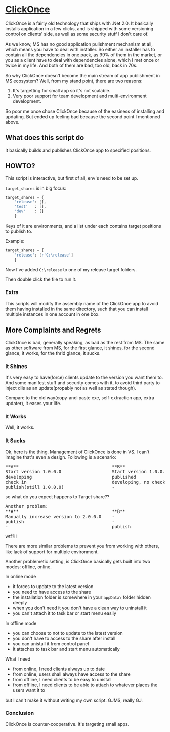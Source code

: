 # [ClickOnce](http://en.wikipedia.org/wiki/ClickOnce)

ClickOnce is a fairly old technology that ships with .Net 2.0. It basically installs application in a few clicks, and is shipped with some versioning control on clients' side, as well as some security stuff I don't care of.

As we know, MS has no good application pulishment mechanism at all, which means you have to deal with installer. So either an installer has to contain all the dependencies in one pack, as 99% of them in the market, or you as a client have to deal with dependencies alone, which I met once or twice in my life. And both of them are bad, too old, back in 70s.

So why ClickOnce doesn't become the main stream of app publishment in MS ecosystem? Well, from my stand point, there are two reasons:

1. It's targetting for small app so it's not scalable.
2. Very poor support for team development and multi-environment development.

So poor me once chose ClickOnce because of the easiness of installing and updating. But ended up feeling bad because the second point I mentioned above.

## What does this script do

It basically builds and publishes ClickOnce app to specified positions.


## HOWTO? 

This script is interactive, but first of all, env's need to be set up.

`target_shares` is in big focus:

```python
target_shares = {
    'release': [],
    'test'   : [],
    'dev'    : []
    }
```

Keys of it are environments, and a list under each contains target positions to publish to.

Example:

```python
target_shares = {
    'release': [r'C:\release']
    }
```

Now I've added `C:\release` to one of my release target folders.

Then double click the file to run it.

### Extra

This scripts will modify the assembly name of the ClickOnce app to avoid them having installed in the same directory, such that you can install multiple instances in one account in one box.

## More Complaints and Regrets

ClickOnce is bad, generally speaking, as bad as the rest from MS. The same as other software from MS, for the first glance, it shines, for the second glance, it works, for the thrid glance, it sucks.

### It Shines

It's very easy to have(force) clients update to the version you want them to. And some manifest stuff and security comes with it, to avoid third party to inject dlls as an update(propably not as well as stated though).

Compare to the old way(copy-and-paste exe, self-extraction app, extra updater), it eases your life.

### It Works

Well, it works.

### It Sucks

Ok, here is the thing. Management of ClickOnce is done in VS. I can't imagine that's even a design. Following is a scenario:
<pre>
**A**                                   **B**                                 **Target share**
Start version 1.0.0.0                   Start version 1.0.0.0                 Empty
developing                              published                             1.0.0.0 from B
check in                                developing, no check in               -
publish(still 1.0.0.0)                  -                                     ????
</pre>

so what do you expect happens to Target share??

<pre>
Another problem:
**A**                                   **B**                                 **Target share**
Manually increase version to 2.0.0.0    -                                     1.0.0.0 from B
publish                                 -                                     2.0.0.0 from A
-                                       publish                               ????
</pre>

wtf?!!

There are more similar problems to prevent you from working with others, like lack of support for multiple environment.

Another problemetic setting, is ClickOnce basically gets built into two modes: offline, online. 

In online mode

* it forces to update to the latest version
* you need to have access to the share
* the installation folder is somewhere in your `appData\` folder hidden deeply
* when you don't need it you don't have a clean way to uninstall it
* you can't attach it to task bar or start menu easily

In offline mode

* you can choose to not to update to the latest version
* you don't have to access to the share after install
* you can unistall it from control panel
* it attaches to task bar and start menu automatically

What I need
* from online, I need clients always up to date
* from online, users shall always have access to the share
* from offline, I need clients to be easy to unistall
* from offline, I need clients to be able to attach to whatever places the users want it to

but I can't make it without writing my own script. GJMS, really GJ.

### Conclusion

ClickOnce is counter-cooperative. It's targeting small apps.
